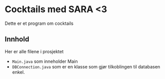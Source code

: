 # Cocktails med SARA <3
Dette er et program om cocktails

## Innhold
Her er alle filene i prosjektet
- `Main.java` som inneholder Main
- `DBConnection.java` som er en klasse som gjør tilkoblingen til databasen enkel.

